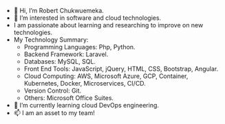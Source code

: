 - 👋 Hi, I’m Robert Chukwuemeka.
- 👀 I’m interested in software and cloud technologies.
- I am passionate about learning and researching to improve on new technologies.
- My Technology Summary:
  - Programming Languages: Php, Python.
  - Backend Framework: Laravel.
  - Databases: MySQL, SQL.
  - Front End Tools: JavaScript, jQuery, HTML, CSS, Bootstrap, Angular.
  - Cloud Computing: AWS, Microsoft Azure, GCP, Container, Kubernetes, Docker, Microservices, CI/CD.
  - Version Control: Git.
  - Others: Microsoft Office Suites.
- 🌱 I’m currently learning cloud DevOps engineering.
- 📫 I am an asset to my team!

<!---
nekerobert/nekerobert is a ✨ special ✨ repository because its `README.md` (this file) appears on your GitHub profile.
You can click the Preview link to take a look at your changes.
--->
